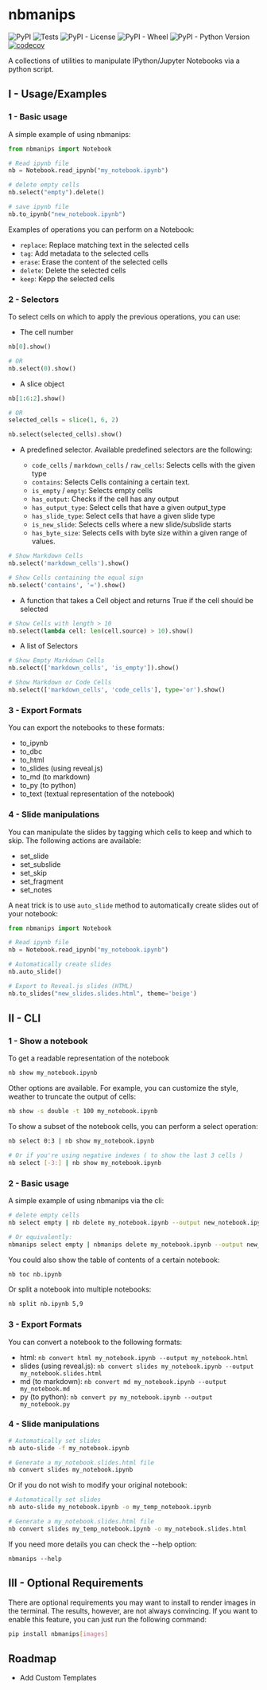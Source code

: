 # nbmanips
![PyPI](https://img.shields.io/pypi/v/nbmanips)
![Tests](https://github.com/hmiladhia/nbmanips/actions/workflows/tests.yml/badge.svg)
![PyPI - License](https://img.shields.io/pypi/l/nbmanips)
![PyPI - Wheel](https://img.shields.io/pypi/wheel/nbmanips)
![PyPI - Python Version](https://img.shields.io/pypi/pyversions/nbmanips)
[![codecov](https://codecov.io/gh/hmiladhia/nbmanips/branch/main/graph/badge.svg)](https://codecov.io/gh/hmiladhia/nbmanips)

A collections of utilities to manipulate IPython/Jupyter Notebooks via a python script.

## I - Usage/Examples
### 1 - Basic usage
A simple example of using nbmanips:

```python
from nbmanips import Notebook

# Read ipynb file
nb = Notebook.read_ipynb("my_notebook.ipynb")

# delete empty cells
nb.select("empty").delete()

# save ipynb file
nb.to_ipynb("new_notebook.ipynb")
```

Examples of operations you can perform on a Notebook:

- `replace`: Replace matching text in the selected cells
- `tag`: Add metadata to the selected cells
- `erase`: Erase the content of the selected cells
- `delete`: Delete the selected cells
- `keep`: Kepp the selected cells

### 2 - Selectors
To select cells on which to apply the previous operations, you can use:

- The cell number

```python
nb[0].show()

# OR
nb.select(0).show()
```
- A slice object

```python
nb[1:6:2].show()

# OR 
selected_cells = slice(1, 6, 2)

nb.select(selected_cells).show()
```
- A predefined selector. Available predefined selectors are the following:

    - `code_cells` / `markdown_cells` / `raw_cells`: Selects cells with the given type
    - `contains`: Selects Cells containing a certain text.
    - `is_empty` / `empty`: Selects empty cells
    - `has_output`: Checks if the cell has any output
    - `has_output_type`: Select cells that have a given output_type
    - `has_slide_type`: Select cells that have a given slide type
    - `is_new_slide`: Selects cells where a new slide/subslide starts
    - `has_byte_size`: Selects cells with byte size within a given range of values.

```python
# Show Markdown Cells
nb.select('markdown_cells').show()

# Show Cells containing the equal sign
nb.select('contains', '=').show()
```



- A function that takes a Cell object and returns True if the cell should be selected
```python
# Show Cells with length > 10
nb.select(lambda cell: len(cell.source) > 10).show()
```
- A list of Selectors
```python
# Show Empty Markdown Cells
nb.select(['markdown_cells', 'is_empty']).show()

# Show Markdown or Code Cells
nb.select(['markdown_cells', 'code_cells'], type='or').show()
```
 
### 3 - Export Formats
You can export the notebooks to these formats:

- to_ipynb
- to_dbc
- to_html
- to_slides (using reveal.js)
- to_md (to markdown)
- to_py (to python)
- to_text (textual representation of the notebook)

### 4 - Slide manipulations
You can manipulate the slides by tagging which cells to keep and which to skip. 
The following actions are available:

- set_slide 
- set_subslide
- set_skip
- set_fragment
- set_notes

A neat trick is to use `auto_slide` method to automatically create slides out of your notebook:
```python
from nbmanips import Notebook

# Read ipynb file
nb = Notebook.read_ipynb("my_notebook.ipynb")

# Automatically create slides
nb.auto_slide()

# Export to Reveal.js slides (HTML)
nb.to_slides("new_slides.slides.html", theme='beige')
```

## II - CLI
### 1 - Show a notebook
To get a readable representation of the notebook 
```bash
nb show my_notebook.ipynb
```

Other options are available. For example, you can customize the style, weather to truncate the output of cells:
```bash
nb show -s double -t 100 my_notebook.ipynb
```

To show a subset of the notebook cells, you can perform a select operation:
```bash
nb select 0:3 | nb show my_notebook.ipynb

# Or if you're using negative indexes ( to show the last 3 cells )
nb select [-3:] | nb show my_notebook.ipynb
```
### 2 - Basic usage
A simple example of using nbmanips via the cli:

```bash
# delete empty cells
nb select empty | nb delete my_notebook.ipynb --output new_notebook.ipynb

# Or equivalently:
nbmanips select empty | nbmanips delete my_notebook.ipynb --output new_notebook.ipynb
```

You could also show the table of contents of a certain notebook:
```bash
nb toc nb.ipynb
```

Or split a notebook into multiple notebooks:

```bash
nb split nb.ipynb 5,9
```

### 3 - Export Formats
You can convert a notebook to the following formats:

- html: `nb convert html my_notebook.ipynb --output my_notebook.html`
- slides (using reveal.js): `nb convert slides my_notebook.ipynb --output my_notebook.slides.html`
- md (to markdown): `nb convert md my_notebook.ipynb --output my_notebook.md`
- py (to python): `nb convert py my_notebook.ipynb --output my_notebook.py`

### 4 - Slide manipulations
```bash
# Automatically set slides
nb auto-slide -f my_notebook.ipynb

# Generate a my_notebook.slides.html file
nb convert slides my_notebook.ipynb
```

Or if you do not wish to modify your original notebook:
```bash
# Automatically set slides
nb auto-slide my_notebook.ipynb -o my_temp_notebook.ipynb

# Generate a my_notebook.slides.html file
nb convert slides my_temp_notebook.ipynb -o my_notebook.slides.html
```

If you need more details you can check the --help option:
```
nbmanips --help
```

## III - Optional Requirements

There are optional requirements you may want to install to render images in the terminal. 
The results, however, are not always convincing.
If you want to enable this feature, you can just run the following command:

```bash
pip install nbmanips[images]
```

## Roadmap

- Add Custom Templates

